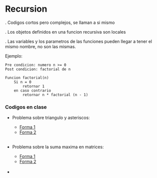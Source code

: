 # Recursion

. Codigos cortos pero complejos, se llaman a si mismo

. Los objetos definidos en una funcion recursiva son locales

. Las variables y los parametros de las funciones pueden llegar a tener el mismo nombre, no son las mismas.

Ejemplo:

```
Pre condicion: numero n >= 0
Post condicion: factorial de n

Funcion factorial(n)
    Si n = 0
        retornar 1
    en caso contrario
        retornar n * factorial (n - 1)
```
### Codigos en clase

- Problema sobre triangulo y asteriscos:

   * [Forma 1](https://github.com/Makusoku/PUCP/blob/master/Algoritmia/Recursion/recursion1.cpp "Primera solucion") </br>
   * [Forma 2](https://github.com/Makusoku/PUCP/blob/master/Algoritmia/Recursion/recursion2.cpp "Segunda solucion") 
   
   </br>

- Problema sobre la suma maxima en matrices:

    * [Forma 1](https://github.com/Makusoku/PUCP/blob/master/Algoritmia/Recursion/recursion3.cpp "Texto personalizable") </br>
    * [Forma 2](https://github.com/Makusoku/PUCP/blob/master/Algoritmia/Recursion/recursion4.cpp "Texto personalizable") 
    
    </br>

- 

